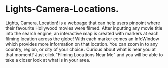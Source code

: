 # Lights-Camera-Locations.
Lights, Camera, Location! is a webpage that can help users pinpoint where their favourite Hollywood movies were filmed. After inputting any movie title into the search engine, an interactive map is created with markers at each filming location across the globe! With each marker comes an InfoWindow which provides more information on that location. You can zoom in to any country, region, or city of your choice. Curious about what is near you at that moment? Just click "Filming Locations Near Me" and you will be able to take a closer look at what is in your area.
